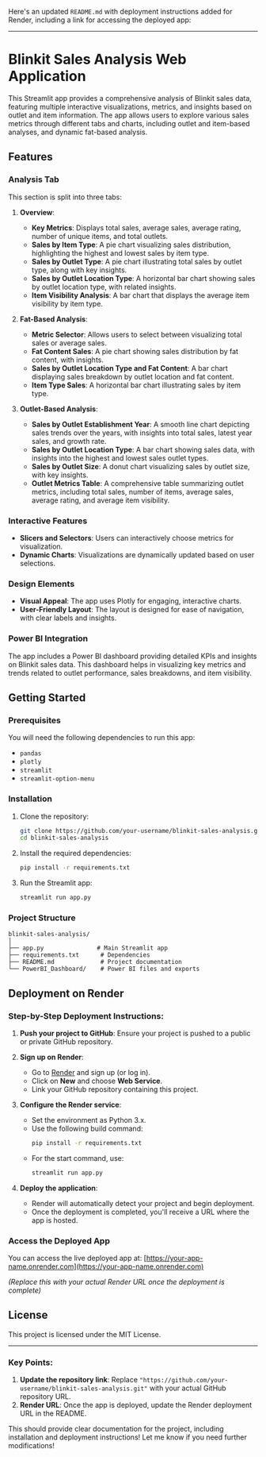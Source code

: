Here's an updated `README.md` with deployment instructions added for Render, including a link for accessing the deployed app:

---

# Blinkit Sales Analysis Web Application

This Streamlit app provides a comprehensive analysis of Blinkit sales data, featuring multiple interactive visualizations, metrics, and insights based on outlet and item information. The app allows users to explore various sales metrics through different tabs and charts, including outlet and item-based analyses, and dynamic fat-based analysis.

## Features

### Analysis Tab
This section is split into three tabs:

1. **Overview**:
   - **Key Metrics**: Displays total sales, average sales, average rating, number of unique items, and total outlets.
   - **Sales by Item Type**: A pie chart visualizing sales distribution, highlighting the highest and lowest sales by item type.
   - **Sales by Outlet Type**: A pie chart illustrating total sales by outlet type, along with key insights.
   - **Sales by Outlet Location Type**: A horizontal bar chart showing sales by outlet location type, with related insights.
   - **Item Visibility Analysis**: A bar chart that displays the average item visibility by item type.

2. **Fat-Based Analysis**:
   - **Metric Selector**: Allows users to select between visualizing total sales or average sales.
   - **Fat Content Sales**: A pie chart showing sales distribution by fat content, with insights.
   - **Sales by Outlet Location Type and Fat Content**: A bar chart displaying sales breakdown by outlet location and fat content.
   - **Item Type Sales**: A horizontal bar chart illustrating sales by item type.

3. **Outlet-Based Analysis**:
   - **Sales by Outlet Establishment Year**: A smooth line chart depicting sales trends over the years, with insights into total sales, latest year sales, and growth rate.
   - **Sales by Outlet Location Type**: A bar chart showing sales data, with insights into the highest and lowest sales outlet types.
   - **Sales by Outlet Size**: A donut chart visualizing sales by outlet size, with key insights.
   - **Outlet Metrics Table**: A comprehensive table summarizing outlet metrics, including total sales, number of items, average sales, average rating, and average item visibility.

### Interactive Features
- **Slicers and Selectors**: Users can interactively choose metrics for visualization.
- **Dynamic Charts**: Visualizations are dynamically updated based on user selections.

### Design Elements
- **Visual Appeal**: The app uses Plotly for engaging, interactive charts.
- **User-Friendly Layout**: The layout is designed for ease of navigation, with clear labels and insights.

### Power BI Integration
The app includes a Power BI dashboard providing detailed KPIs and insights on Blinkit sales data. This dashboard helps in visualizing key metrics and trends related to outlet performance, sales breakdowns, and item visibility.

## Getting Started

### Prerequisites

You will need the following dependencies to run this app:
- `pandas`
- `plotly`
- `streamlit`
- `streamlit-option-menu`

### Installation

1. Clone the repository:
   ```bash
   git clone https://github.com/your-username/blinkit-sales-analysis.git
   cd blinkit-sales-analysis
   ```

2. Install the required dependencies:
   ```bash
   pip install -r requirements.txt
   ```

3. Run the Streamlit app:
   ```bash
   streamlit run app.py
   ```

### Project Structure

```
blinkit-sales-analysis/
│
├── app.py               # Main Streamlit app
├── requirements.txt      # Dependencies
├── README.md             # Project documentation
└── PowerBI_Dashboard/    # Power BI files and exports
```

## Deployment on Render

### Step-by-Step Deployment Instructions:

1. **Push your project to GitHub**:
   Ensure your project is pushed to a public or private GitHub repository.

2. **Sign up on Render**:
   - Go to [Render](https://render.com/) and sign up (or log in).
   - Click on **New** and choose **Web Service**.
   - Link your GitHub repository containing this project.

3. **Configure the Render service**:
   - Set the environment as Python 3.x.
   - Use the following build command:
     ```bash
     pip install -r requirements.txt
     ```
   - For the start command, use:
     ```bash
     streamlit run app.py
     ```

4. **Deploy the application**:
   - Render will automatically detect your project and begin deployment.
   - Once the deployment is completed, you'll receive a URL where the app is hosted.

### Access the Deployed App

You can access the live deployed app at: [https://your-app-name.onrender.com](https://your-app-name.onrender.com)

*(Replace this with your actual Render URL once the deployment is complete)*

## License

This project is licensed under the MIT License.

---

### Key Points:
1. **Update the repository link**: Replace `"https://github.com/your-username/blinkit-sales-analysis.git"` with your actual GitHub repository URL.
2. **Render URL**: Once the app is deployed, update the Render deployment URL in the README.

This should provide clear documentation for the project, including installation and deployment instructions! Let me know if you need further modifications!
